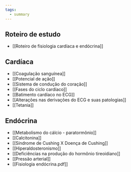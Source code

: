 ```yaml
---
tags:
  - summary
---
```

## Roteiro de estudo 
* [[Roteiro de fisiologia cardíaca e endócrina]]
## Cardíaca 
* [[Coagulação sanguínea]]
* [[Potencial de ação]]
* [[Sistema de condução do coração]]
* [[Fases do ciclo cardíaco]]
* [[Batimento cardíaco no ECG]]
* [[Alterações nas derivações do ECG e suas patologias]]
* [[Tetania]]
## Endócrina
* [[Metabolismo do cálcio - paratormônio]]
* [[Calcitonina]]
* [[Síndrome de Cushing X Doença de Cushing]]
* [[Hiperaldosteronismo]]
* [[Deficiências na produção do hormônio tireoidiano]]
* [[Pressão arterial]]
* [[Fisiologia endócrina.pdf]]

